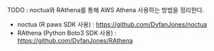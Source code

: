 
TODO : noctua와 RAthena를 통해 AWS Athena 사용하는 방법을 정리한다.

- noctua (R paws SDK 사용) : https://github.com/DyfanJones/noctua
- RAthena (Python Boto3 SDK 사용) : https://github.com/DyfanJones/RAthena
